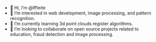- 👋 Hi, I’m @lffleite
- 👀 I’m interested in web development, image processing, and pattern recognition.
- 🌱 I’m currently learning 3d point clouds register algorithms.
- 💞️ I’m looking to collaborate on open source projects related to education, fraud detection and image processing.

<!---
lffleite/lffleite is a ✨ special ✨ repository because its `README.md` (this file) appears on your GitHub profile.
You can click the Preview link to take a look at your changes.
--->
